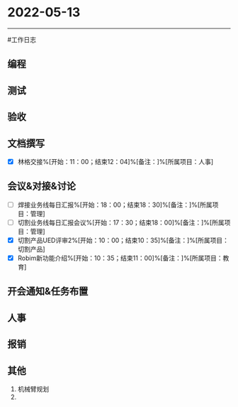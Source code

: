 # 2022-05-13 

---

#工作日志

## 编程



## 测试



## 验收 



## 文档撰写 
- [x] 林格交接%[开始：11：00；结束12：04]%[备注：]%[所属项目：人事]


## 会议&对接&讨论

- [ ] 焊接业务线每日汇报%[开始：18：00；结束18：30]%[备注：]%[所属项目：管理]
- [ ] 切割业务线每日汇报会议%[开始：17：30；结束18：00]%[备注：]%[所属项目：管理]
- [x] 切割产品UED评审2%[开始：10：00；结束10：35]%[备注：]%[所属项目：切割产品]
- [x] Robim新功能介绍%[开始：10：35；结束11：00]%[备注：]%[所属项目：教育]

## 开会通知&任务布置



## 人事



## 报销



## 其他

1. 机械臂规划
2. 


